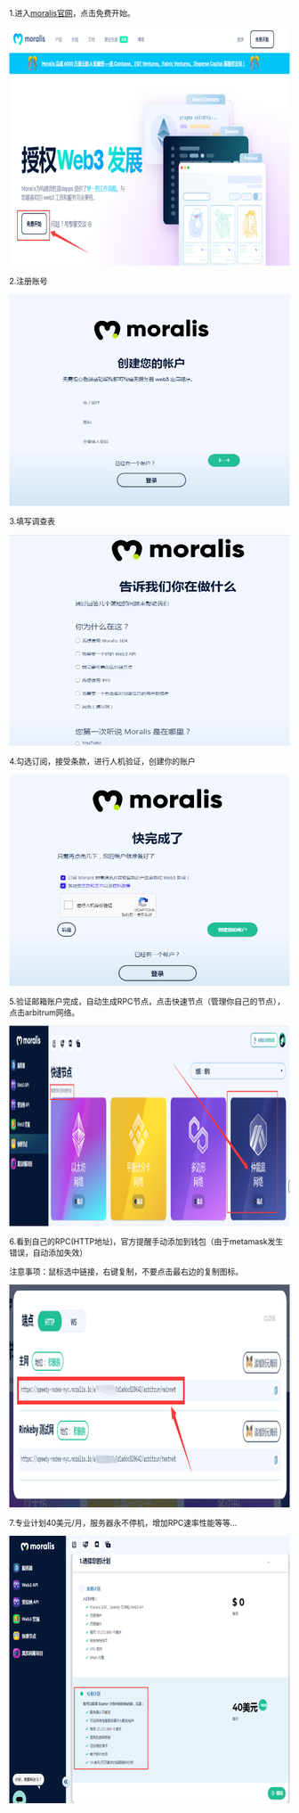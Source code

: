 1.进入[moralis官网](https://moralis.io/)，点击免费开始。
<p align="center">
  <img width="780" height="430" src= "../img/moralis/moralis_1.png" />
</p>
2.注册账号
<p align="center">
  <img width="630" height="380" src= "../img/moralis/moralis_2.png" />
</p>
3.填写调查表
<p align="center">
  <img width="630" height="380" src= "../img/moralis/moralis_3.png" />
</p>
4.勾选订阅，接受条款，进行人机验证，创建你的账户
<p align="center">
  <img width="580" height="380" src= "../img/moralis/moralis_4.png" />
</p>
5.验证邮箱账户完成，自动生成RPC节点，点击快速节点（管理你自己的节点），点击arbitrum网络。
<p align="center">
  <img width="680" height="360" src= "../img/moralis/moralis_5.png" />
</p>
6.看到自己的RPC(HTTP地址)，官方提醒手动添加到钱包（由于metamask发生错误，自动添加失效）

注意事项：鼠标选中链接，右键复制，不要点击最右边的复制图标。
<p align="center">
  <img width="590" height="400" src= "../img/moralis/moralis_6.png" />
</p>
7.专业计划40美元/月，服务器永不停机，增加RPC速率性能等等...
<p align="center">
  <img width="780" height="480" src= "../img/moralis/moralis_7.png" />
</p>